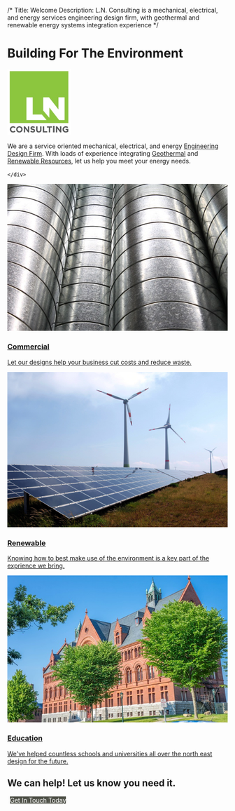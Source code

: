/*
Title: Welcome
Description: L.N. Consulting is a mechanical, electrical, and energy services engineering design firm, with geothermal and renewable energy systems integration experience
*/


# Building For The Environment

<div>
	<div class="jumbotron">
		<div class="row" >
			<div class="col-md-4" >
			<img src="/files/LNCLOGO.jpg" style="max-height: 150px;" >
			</div>
			<div class="col-md-8" >
				<p>
					We are a service oriented mechanical, electrical, and energy <u>Engineering Design Firm</u>. 
					With loads of experience integrating <u>Geothermal</u> and <u>Renewable Resources</u>, let us help you meet your energy needs.
				</p>
			</div>
		</div>
		
	</div>
</div>

<div>
	<div class="row front">
		<div class="col-md-4">
			<a href="javascript:alert('Coming Soon!');" >
				<div class="thumbnail">
					<img src="/files/pipes.jpg" >
					<div class="caption">
						<h3>Commercial</h3>
						<p>Let our designs help your business cut costs and reduce waste.</p>
					</div>
				</div>
			</a>
		</div>
		<div class="col-md-4">
			<a href="javascript:alert('Coming Soon!');" >
				<div class="thumbnail">
					<img src="/files/renewable.jpg" >
					<div class="caption">
						<h3>Renewable</h3>
						<p>Knowing how to best make use of the environment is a key part of the exprience we bring.</p>
					</div>
				</div>
			</a>
		</div>
		<div class="col-md-4">
			<a href="javascript:alert('Coming Soon!');" >
				<div class="thumbnail">
					<img src="/files/uvm.jpg" >
					<div class="caption">
						<h3>Education</h3>
						<p>We've helped countless schools and universities all over the north east design for the future.</p>
					</div>
				</div>
			</a>
		</div>
	</div>
</div>

<div>
	<div class="jumbotron">
		<div class="row" >
			<div class="col-md-8">
				<h2>We can help! Let us know you need it.</h2>
			</div>
			<div class="col-md-4">
				<a href="/contact" class="btn btn-default btn-lg pull-right" style="margin: 6px; background-color: #51534a; color: white;">Get In Touch Today</a>
			</div>
		</div>
	</div>
	
</div>